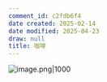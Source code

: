 ```yaml
---
comment_id: c2fdb6f4
date created: 2025-02-14
date modified: 2025-04-23
draw: null
title: 咖啡
---
```

![image.png|1000](https://imagehosting4picgo.oss-cn-beijing.aliyuncs.com/imagehosting/fix-dir%2Fpicgo%2Fpicgo-clipboard-images%2F2025%2F04%2F23%2F14-39-23-6ee0a56736b52f6fdf391c680ba4e6ee-202504231439008-d0eef2.png)
